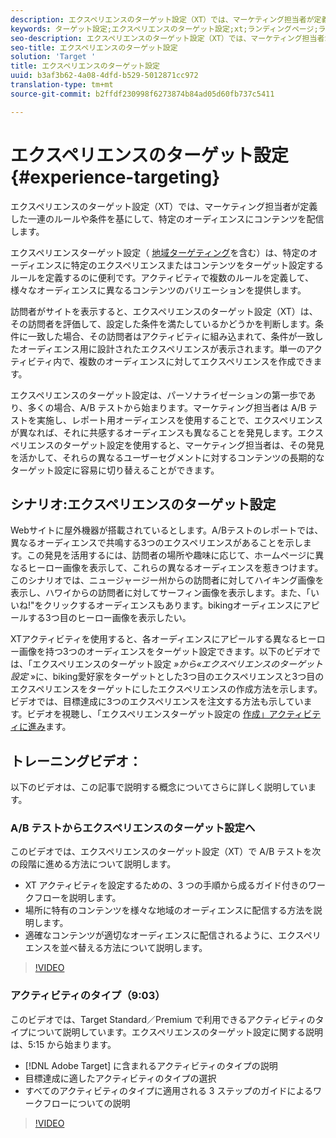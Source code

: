 ```yaml
---
description: エクスペリエンスのターゲット設定（XT）では、マーケティング担当者が定義した一連のルールや条件を基にして、特定のオーディエンスにコンテンツを配信します。
keywords: ターゲット設定;エクスペリエンスのターゲット設定;xt;ランディングページ;ランディングページキャンペーン
seo-description: エクスペリエンスのターゲット設定（XT）では、マーケティング担当者が定義した一連のルールや条件を基にして、特定のオーディエンスにコンテンツを配信します。
seo-title: エクスペリエンスのターゲット設定
solution: 'Target '
title: エクスペリエンスのターゲット設定
uuid: b3af3b62-4a08-4dfd-b529-5012871cc972
translation-type: tm+mt
source-git-commit: b2ffdf230998f6273874b84ad05d60fb737c5411

---
```



# エクスペリエンスのターゲット設定{#experience-targeting}

エクスペリエンスのターゲット設定（XT）では、マーケティング担当者が定義した一連のルールや条件を基にして、特定のオーディエンスにコンテンツを配信します。

エクスペリエンスターゲット設定（ [地域ターゲティング](/help/c-target/c-audiences/c-target-rules/geo.md)を含む）は、特定のオーディエンスに特定のエクスペリエンスまたはコンテンツをターゲット設定するルールを定義するのに便利です。アクティビティで複数のルールを定義して、様々なオーディエンスに異なるコンテンツのバリエーションを提供します。

訪問者がサイトを表示すると、エクスペリエンスのターゲット設定（XT）は、その訪問者を評価して、設定した条件を満たしているかどうかを判断します。条件に一致した場合、その訪問者はアクティビティに組み込まれて、条件が一致したオーディエンス用に設計されたエクスペリエンスが表示されます。単一のアクティビティ内で、複数のオーディエンスに対してエクスペリエンスを作成できます。

エクスペリエンスのターゲット設定は、パーソナライゼーションの第一歩であり、多くの場合、A/B テストから始まります。マーケティング担当者は A/B テストを実施し、レポート用オーディエンスを使用することで、エクスペリエンスが異なれば、それに共感するオーディエンスも異なることを発見します。エクスペリエンスのターゲット設定を使用すると、マーケティング担当者は、その発見を活かして、それらの異なるユーザーセグメントに対するコンテンツの長期的なターゲット設定に容易に切り替えることができます。

## シナリオ:エクスペリエンスのターゲット設定

Webサイトに屋外機器が搭載されているとします。A/Bテストのレポートでは、異なるオーディエンスで共鳴する3つのエクスペリエンスがあることを示します。この発見を活用するには、訪問者の場所や趣味に応じて、ホームページに異なるヒーロー画像を表示して、これらの異なるオーディエンスを惹きつけます。このシナリオでは、ニュージャージー州からの訪問者に対してハイキング画像を表示し、ハワイからの訪問者に対してサーフィン画像を表示します。また、「いいね!&quot;をクリックするオーディエンスもあります。bikingオーディエンスにアピールする3つ目のヒーロー画像を表示したい。

XTアクティビティを使用すると、各オーディエンスにアピールする異なるヒーロー画像を持つ3つのオーディエンスをターゲット設定できます。以下のビデオでは、「エクスペリエンスのターゲット設定 *»から«エクスペリエンスのターゲット設定* »に、biking愛好家をターゲットとした3つ目のエクスペリエンスと3つ目のエクスペリエンスをターゲットにしたエクスペリエンスの作成方法を示します。ビデオでは、目標達成に3つのエクスペリエンスを注文する方法も示しています。ビデオを視聴し、「エクスペリエンスターゲット設定の [作成」アクティビティに進み](/help/c-activities/t-experience-target/t-xt-create/xt-create.md)ます。

## トレーニングビデオ：

以下のビデオは、この記事で説明する概念についてさらに詳しく説明しています。

### A/B テストからエクスペリエンスのターゲット設定へ

このビデオでは、エクスペリエンスのターゲット設定（XT）で A/B テストを次の段階に進める方法について説明します。

* XT アクティビティを設定するための、3 つの手順から成るガイド付きのワークフローを説明します。
* 場所に特有のコンテンツを様々な地域のオーディエンスに配信する方法を説明します。
* 適確なコンテンツが適切なオーディエンスに配信されるように、エクスペリエンスを並べ替える方法について説明します。

>[!VIDEO](https://video.tv.adobe.com/v/22418/?captions=jpn)

### アクティビティのタイプ（9:03）

このビデオでは、Target Standard／Premium で利用できるアクティビティのタイプについて説明しています。エクスペリエンスのターゲット設定に関する説明は、5:15 から始まります。

* [!DNL Adobe Target] に含まれるアクティビティのタイプの説明
* 目標達成に適したアクティビティのタイプの選択
* すべてのアクティビティのタイプに適用される 3 ステップのガイドによるワークフローについての説明

>[!VIDEO](https://video.tv.adobe.com/v/17386?captions=jpn)